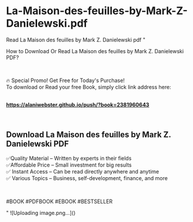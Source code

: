 # La-Maison-des-feuilles-by-Mark-Z-Danielewski.pdf
Read La Maison des feuilles by Mark Z. Danielewski pdf
"<p>How to Download Or Read La Maison des feuilles by Mark Z. Danielewski PDF?</p>
<p>&nbsp;</p>
<p>&#128293;  Special Promo! Get Free for Today's Purchase!<br />To download or Read your free Book, simply click link address here:&nbsp;<br />&nbsp;</p>
<p><a href=""https://alaniwebster.github.io/push/?book=2381960643""><strong>https://alaniwebster.github.io/push/?book=2381960643</strong></a></p>
<p>&nbsp;</p>
<h2>Download La Maison des feuilles by Mark Z. Danielewski PDF</h2>
<p>&#x2705;Quality Material &ndash; Written by experts in their fields<br />&#x2705;Affordable Price &ndash; Small investment for big results<br />&#x2705; Instant Access &ndash; Can be read directly anywhere and anytime<br />&#x2705; Various Topics &ndash; Business, self-development, finance, and more</p>
<p>&nbsp;</p>
<p>#BOOK #PDFBOOK #EBOOK #BESTSELLER</p>
"
![Uploading image.png…]()
